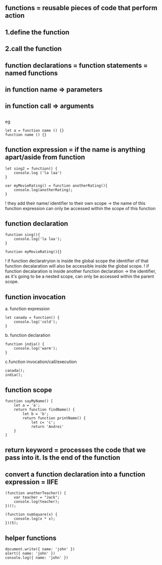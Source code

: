 ## functions = reusable pieces of code that perform action
## 1.define the function
## 2.call the function

## function declarations = function statements = named functions

## in function name => parameters
## in function call => arguments

##
eg
```
let a = function name () {}
function name () {}
```

## function expression = if the name is anything apart/aside from function
```
let sing2 = function() {
    console.log ('la laa')
}

var myMovieRating() = function anotherRating(){
    console.log(anotherRating);
}
```

! they add their name/ identifier to their own scope -> the name of this function expression can only be accessed within the scope of this function

## function declaration
```
function sing(){
    console.log('la laa');
}

function myMovieRating(){}
```
! if function declaratryion is inside the global scope the identifier of that function decalaration will also be accessible inside the global scope.
! if function decalaration is inside another function declaration -> the identifier, as it's going to be a nested scope, can only be accessed within the parent scope.


## function invocation
a. function expression
```
let canada = function() {
    console.log('cold');
}
```

b. function declaration
```
function india() {
    console.log('warm');
}
```

c.function invocation/call/execution
```
canada();
india();
```

## function scope

```
function sayMyName() [
    let a = 'a';
    return function findName() {
        let b = 'b';
        return function printName() {
            let c= 'c';
            return 'Andrei'
    }
]
```

## return keyword = processes the code that we pass into it. Is the end of the function

## convert a function declaration into a function expression = IIFE

```
(function anotherTeacher() {
    var teacher = "Jack";
    console.log(teacher);
})();

(function numSquare(x) {
    console.log(x * x);
})(5);
```
## helper functions
```
document.write({ name: 'john' })
alert({ name: 'john' })
console.log({ name: 'john' })

```